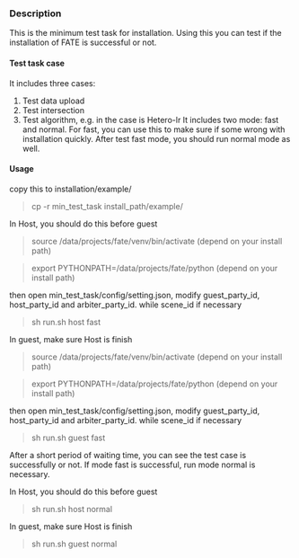 ### Description
This is the minimum test task for installation. Using this you can test if the installation of FATE is successful or not.

#### Test task case
It includes three cases:
1. Test data upload
2. Test intersection
3. Test algorithm, e.g. in the case is Hetero-lr
It includes two mode: fast and normal. For fast, you can use this to make sure if some wrong with installation quickly. After test fast mode, you should run normal mode as well.

#### Usage
copy this to installation/example/
>  cp -r min_test_task install_path/example/

In Host, you should do this before guest
>source /data/projects/fate/venv/bin/activate (depend on your install path)

>export PYTHONPATH=/data/projects/fate/python (depend on your install path)

then open min_test_task/config/setting.json, modify guest_party_id, host_party_id and arbiter_party_id. while scene_id if necessary

>sh run.sh host fast

In guest, make sure Host is finish
>source /data/projects/fate/venv/bin/activate (depend on your install path) 

>export PYTHONPATH=/data/projects/fate/python (depend on your install path)

then open min_test_task/config/setting.json, modify guest_party_id, host_party_id and arbiter_party_id. while scene_id if necessary

>sh run.sh guest fast

After a short period of waiting time, you can see the test case is successfully or not.
If mode fast is successful, run mode normal is necessary.

In Host, you should do this before guest
>sh run.sh host normal

In guest, make sure Host is finish
>sh run.sh guest normal